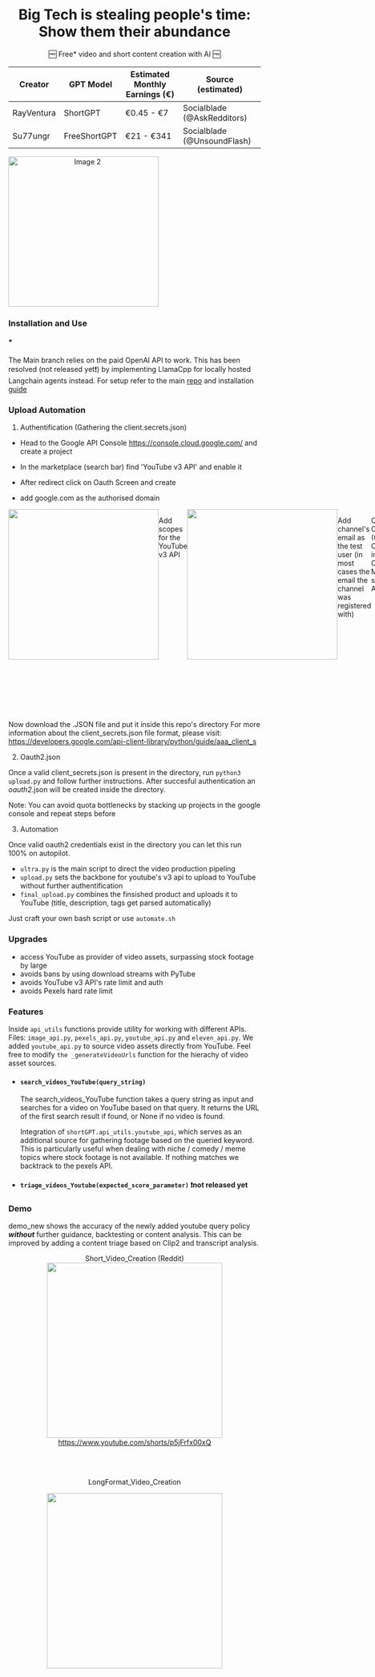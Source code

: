 <div align="center">

# Big Tech is stealing people's time: Show them their abundance
</div>

<div align="center">

  🆓 Free* video and short content creation with AI 🆓

 | Creator                  | GPT Model           | Estimated Monthly Earnings (€) | Source (estimated)                      |
| ------------------------ | ------------------- | ----------------------------- | ---------------------------- |
| RayVentura               | ShortGPT            | €0.45 - €7                    | Socialblade (@AskRedditors)  |
| Su77ungr                 | FreeShortGPT        | €21  -  €341                    | Socialblade (@UnsoundFlash) |

</div>

<div align="center">
  <div style="display: flex;">
    <img width="300" src="https://github.com/su77ungr/FreeShortGPT/assets/69374354/2b98b086-12cc-4dc0-bebd-c34fb856ad01" alt="Image 2"></img>
  </div>
</div>


</div>


### Installation and Use

#### *
The Main branch relies on the paid OpenAI API to work. This has been resolved (not released yet❗) by implementing LlamaCpp for locally hosted Langchain agents instead.
For setup refer to the main [repo](https://docs.shortgpt.ai/docs/how-to-install) and installation [guide](https://docs.shortgpt.ai/docs/how-to-install)

### Upload Automation 

1. Authentification (Gathering the client.secrets.json)

- Head to the Google API Console https://console.cloud.google.com/ and create a project

- In the marketplace (search bar) find 'YouTube v3 API' and enable it

- After redirect click on Oauth Screen and create
  
- add google.com as the authorised domain

<div style="display: flex;">


<img width="300" src="https://github.com/su77ungr/FreeShortGPT/assets/69374354/47fc77a7-2111-489a-9b6e-f2434cbb44ea" >


Add scopes for the YouTube v3 API

<img width="300" src="https://github.com/su77ungr/FreeShortGPT/assets/69374354/dbd2abef-72d4-4303-b739-6be947f525b2">


Add channel's email as the test user (in most cases the email the channel was registered with) 


Create Credentials (OAuth Client ID) in the Credentials Menu and select Web App

- For Authorised redirect URIs use
    http:localhost:8080
    http:localhost:8080/
    http:localhost:8090
    http:localhost:8090/

  <img width="300" src="https://github.com/su77ungr/FreeShortGPT/assets/69374354/e0ca6e19-d466-42f2-bda8-cc477093f036">


</div>

Now download the .JSON file and put it inside this repo's directory 
For more information about the client_secrets.json file format, please visit:
https://developers.google.com/api-client-library/python/guide/aaa_client_s


2. Oauth2.json
   
Once a valid client_secrets.json is present in the directory, run `python3 upload.py` and follow further instructions. After succesful authentication an *oauth2*.json will be created inside the directory. 


Note: You can avoid quota bottlenecks by stacking up projects in the google console and repeat steps before 

3. Automation

Once valid oauth2 credentials exist in the directory you can let this run 100% on autopilot. 

- `ultra.py` is the main script to direct the video production pipeling
- `upload.py` sets the backbone for youtube's v3 api to upload to YouTube without further authentification
- `final_upload.py` combines the finsished product and uploads it to YouTube (title, description, tags get parsed automatically)

Just craft your own bash script or use `automate.sh`


### Upgrades
- access YouTube as provider of video assets, surpassing stock footage by large
- avoids bans by using download streams with PyTube
- avoids YouTube v3 API's rate limit and auth
- avoids Pexels hard rate limit 

### Features 


Inside `api_utils` functions provide utility for working with different APIs. Files: `image_api.py`, `pexels_api.py`,  `youtube_api.py` and `eleven_api.py`. We added  `youtube_api.py` to source video assets directly from YouTube. Feel free to modify `the _generateVideoUrls` function for the hierachy of video asset sources. 

-  #### `search_videos_YouTube(query_string)`
  
      The search_videos_YouTube function takes a query string as input and searches for a video on YouTube based on that query. It returns the URL of the first search result if found, or None if no video is found.
      
      Integration of `shortGPT.api_utils.youtube_api`, which serves as an additional source for gathering footage based on the queried keyword. This is particularly useful when dealing with niche / comedy / meme topics where stock footage is not available. If nothing matches we backtrack to the pexels API. 

-  #### `triage_videos_Youtube(expected_score_parameter)` ❗not released yet

### Demo

demo_new shows the accuracy of the newly added youtube query policy ***without*** further guidance, backtesting or content analysis. This can be improved by adding a content triage based on Clip2 and transcript analysis. 



<div align="center">

  Short_Video_Creation (Reddit)
  <img width="350" src="https://github.com/su77ungr/FreeShortGPT/assets/69374354/5a8e3032-982e-48da-bf17-76ed93d08fe5">
  https://www.youtube.com/shorts/p5jFrfx00xQ

  <br><br>

  LongFormat_Video_Creation

  <img height="350" src="https://github.com/su77ungr/FreeShortGPT/assets/69374354/4b561ba1-008a-4b91-b97b-eb14ec37f74a">

</div>

